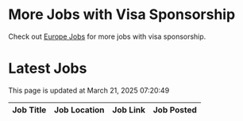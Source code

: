 # More Jobs with Visa Sponsorship

Check out [Europe Jobs](https://github.com/sureshparimi/europejobs#latest-jobs) for more jobs with visa sponsorship.

# Latest Jobs

This page is updated at March 21, 2025 07:20:49

| Job Title | Job Location | Job Link | Job Posted |
| --- | --- | --- | --- |
